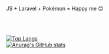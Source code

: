 JS + Laravel + Pokémon = Happy me 😊
<br />
<br />
<br />
<br />
<!---
JonatasBSM/JonatasBSM is a ✨ special ✨ repository because its `README.md` (this file) appears on your GitHub profile.
You can click the Preview link to take a look at your changes.
--->
[![Top Langs](https://github-readme-stats.vercel.app/api/top-langs/?username=JonatasBSM&layout=compact)](https://github.com/JonatasBSM/github-readme-stats)<br />
[![Anurag's GitHub stats](https://github-readme-stats.vercel.app/api?username=JonatasBSM)](https://github.com/anuraghazra/github-readme-stats)

